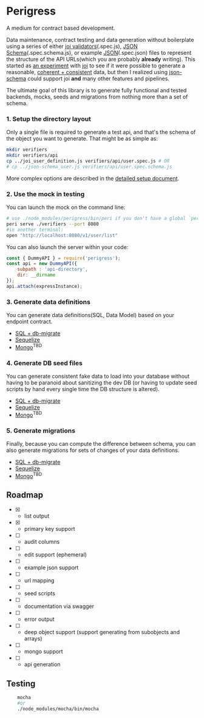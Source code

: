 Perigress
=========

A medium for contract based development.

Data maintenance, contract testing and data generation without boilerplate using a series of either [joi validators](https://joi.dev/api/)(.spec.js), [JSON Schema](https://json-schema.org/)(.spec.schema.js), or example [JSON](https://json.org/example.html)(.spec.json) files to represent the structure of the API URLs(which you are probably **already** writing). This started as [an experiment](https://github.com/khrome/joinerator) with [joi](https://joi.dev/) to see if it were possible to generate a reasonable, [coherent + consistent](https://github.com/khrome/perigress/blob/master/docs/coherent-consistent.md) data, but then I realized using [json-schema](https://json-schema.org/) could support joi **and** many other features and pipelines.

The ultimate goal of this library is to generate fully functional and tested backends, mocks, seeds and migrations from nothing more than a set of schema.

### 1. Setup the directory layout

Only a single file is required to generate a test api, and that's the schema of the object you want to generate. That might be as simple as:

```bash
mkdir verifiers
mkdir verifiers/api
cp ../joi_user_definition.js verifiers/api/user.spec.js # OR
# cp ../json-schema_user.js verifiers/api/user.spec.schema.js
```


More complex options are described in the [detailed setup document](https://github.com/khrome/perigress/blob/master/docs/directory-layout.md).

### 2. Use the mock in testing

You can launch the mock on the command line:

```bash
# use ./node_modules/perigress/bin/peri if you don't have a global `peri`
peri serve ./verifiers --port 8080
#in another terminal:
open "http://localhost:8080/v1/user/list"
```

You can also launch the server within your code:

```javascript
const { DummyAPI } = require('perigress');
const api = new DummyAPI({
    subpath : 'api-directory',
    dir: __dirname
});
api.attach(expressInstance);

```

### 3. Generate data definitions

You can generate data definitions(SQL, Data Model) based on your endpoint contract.

- [SQL + db-migrate](https://github.com/khrome/perigress/blob/master/docs/sql-db-migrate.md)
- [Sequelize](https://github.com/khrome/perigress/blob/master/docs/sequelize.md)
- [Mongo](https://github.com/khrome/perigress/blob/master/docs/mongo.md)<sup>TBD</sup>


### 4. Generate DB seed files

You can generate consistent fake data to load into your database without having to be paranoid about sanitizing the dev DB (or having to update seed scripts by hand every single time the DB structure is altered).

- [SQL + db-migrate](https://github.com/khrome/perigress/blob/master/docs/sql-db-migrate-insert.md)
- [Sequelize](https://github.com/khrome/perigress/blob/master/docs/sequelize-insert.md)
- [Mongo](https://github.com/khrome/perigress/blob/master/docs/mongo-insert.md)<sup>TBD</sup>

### 5. Generate migrations

Finally, because you can compute the difference between schema, you can also generate migrations for sets of changes of your data definitions.

- [SQL + db-migrate](https://github.com/khrome/perigress/blob/master/docs/sql-db-migrate-migration.md)
- [Sequelize](https://github.com/khrome/perigress/blob/master/docs/sequelize-migration.md)
- [Mongo](https://github.com/khrome/perigress/blob/master/docs/mongo-migration.md)<sup>TBD</sup>

Roadmap
-------

- [x] - list output
- [x] - primary key support
- [ ] - audit columns
- [ ] - edit support (ephemeral)
- [ ] - example json support
- [ ] - url mapping
- [ ] - seed scripts
- [ ] - documentation via swagger
- [ ] - error output
- [ ] - deep object support (support generating from subobjects and arrays)
- [ ] - mongo support
- [ ] - api generation


Testing
-------

```bash
    mocha
    #or
    ./node_modules/mocha/bin/mocha
```
